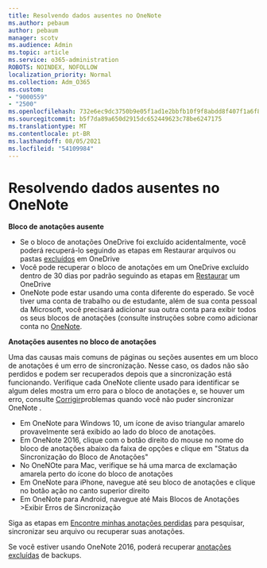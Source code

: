 ```yaml
---
title: Resolvendo dados ausentes no OneNote
ms.author: pebaum
author: pebaum
manager: scotv
ms.audience: Admin
ms.topic: article
ms.service: o365-administration
ROBOTS: NOINDEX, NOFOLLOW
localization_priority: Normal
ms.collection: Adm_O365
ms.custom:
- "9000559"
- "2500"
ms.openlocfilehash: 732e6ec9dc3750b9e05f1ad1e2bbfb10f9f8abdd8f407f1a6f82eca3a7f34872
ms.sourcegitcommit: b5f7da89a650d2915dc652449623c78be6247175
ms.translationtype: MT
ms.contentlocale: pt-BR
ms.lasthandoff: 08/05/2021
ms.locfileid: "54109984"
---
```

# <a name="resolving-missing-data-in-onenote"></a>Resolvendo dados ausentes no OneNote

**Bloco de anotações ausente**

- Se o bloco de anotações OneDrive foi excluído acidentalmente, você poderá recuperá-lo seguindo as etapas em Restaurar arquivos ou pastas [excluídos](https://support.office.com/article/949ada80-0026-4db3-a953-c99083e6a84f) em OneDrive
- Você pode recuperar o bloco de anotações em um OneDrive excluído dentro de 30 dias por padrão seguindo as etapas em [Restaurar](https://docs.microsoft.com/onedrive/restore-deleted-onedrive) um OneDrive
- OneNote pode estar usando uma conta diferente do esperado. Se você tiver uma conta de trabalho ou de estudante, além de sua conta pessoal da Microsoft, você precisará adicionar sua outra conta para exibir todos os seus blocos de anotações (consulte instruções sobre como adicionar conta no [OneNote](https://support.office.com/article/5afff855-54ee-47e4-a773-db048d4ac299).

**Anotações ausentes no bloco de anotações**

Uma das causas mais comuns de páginas ou seções ausentes em um bloco de anotações é um erro de sincronização. Nesse caso, os dados não são perdidos e podem ser recuperados depois que a sincronização está funcionando. Verifique cada OneNote cliente usado para identificar se algum deles mostra um erro para o bloco de anotações e, se houver um erro, consulte [Corrigir](https://support.office.com/article/299495ef-66d1-448f-90c1-b785a6968d45)problemas quando você não puder sincronizar OneNote .

- Em OneNote para Windows 10, um ícone de aviso triangular amarelo provavelmente será exibido ao lado do bloco de anotações.
- Em OneNote 2016, clique com o botão direito do mouse no nome do bloco de anotações abaixo da faixa de opções e clique em "Status da Sincronização do Bloco de Anotações"
- No OneNOte para Mac, verifique se há uma marca de exclamação amarela perto do ícone do bloco de anotações
- Em OneNote para iPhone, navegue até seu bloco de anotações e clique no botão ação no canto superior direito
- Em OneNote para Android, navegue até Mais Blocos de Anotações >Exibir Erros de Sincronização

Siga as etapas em [Encontre minhas anotações perdidas](https://support.office.com/article/32cb2bd7-afe7-44d2-a711-398a88421287) para pesquisar, sincronizar seu arquivo ou recuperar suas anotações.

Se você estiver usando OneNote 2016, poderá recuperar [anotações excluídas](https://support.office.com/article/32ed1036-74fd-4c21-bc28-033a486e6b14) de backups.